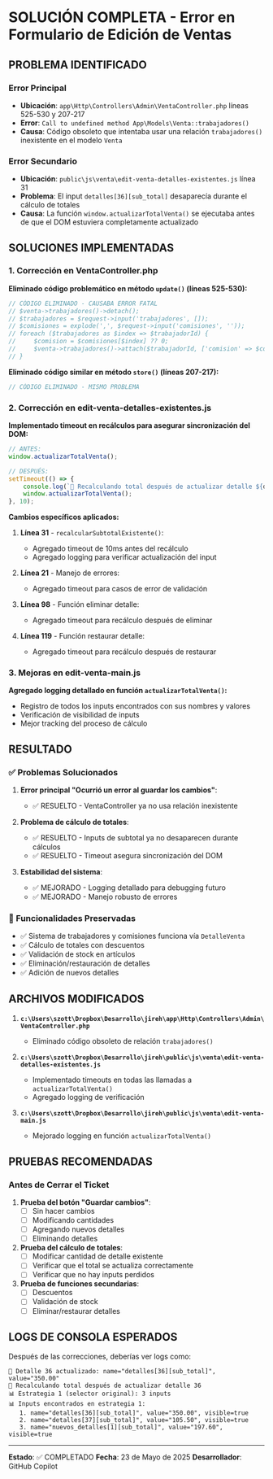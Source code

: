 # SOLUCIÓN COMPLETA - Error en Formulario de Edición de Ventas

## PROBLEMA IDENTIFICADO

### Error Principal
- **Ubicación**: `app\Http\Controllers\Admin\VentaController.php` líneas 525-530 y 207-217
- **Error**: `Call to undefined method App\Models\Venta::trabajadores()`
- **Causa**: Código obsoleto que intentaba usar una relación `trabajadores()` inexistente en el modelo `Venta`

### Error Secundario
- **Ubicación**: `public\js\venta\edit-venta-detalles-existentes.js` línea 31
- **Problema**: El input `detalles[36][sub_total]` desaparecía durante el cálculo de totales
- **Causa**: La función `window.actualizarTotalVenta()` se ejecutaba antes de que el DOM estuviera completamente actualizado

## SOLUCIONES IMPLEMENTADAS

### 1. Corrección en VentaController.php

**Eliminado código problemático en método `update()` (líneas 525-530):**
```php
// CÓDIGO ELIMINADO - CAUSABA ERROR FATAL
// $venta->trabajadores()->detach();
// $trabajadores = $request->input('trabajadores', []);
// $comisiones = explode(',', $request->input('comisiones', ''));
// foreach ($trabajadores as $index => $trabajadorId) {
//     $comision = $comisiones[$index] ?? 0;
//     $venta->trabajadores()->attach($trabajadorId, ['comision' => $comision]);
// }
```

**Eliminado código similar en método `store()` (líneas 207-217):**
```php
// CÓDIGO ELIMINADO - MISMO PROBLEMA
```

### 2. Corrección en edit-venta-detalles-existentes.js

**Implementado timeout en recálculos para asegurar sincronización del DOM:**

```javascript
// ANTES:
window.actualizarTotalVenta();

// DESPUÉS:
setTimeout(() => {
    console.log(`🔄 Recalculando total después de actualizar detalle ${detalleId}`);
    window.actualizarTotalVenta();
}, 10);
```

**Cambios específicos aplicados:**

1. **Línea 31** - `recalcularSubtotalExistente()`:
   - Agregado timeout de 10ms antes del recálculo
   - Agregado logging para verificar actualización del input

2. **Línea 21** - Manejo de errores:
   - Agregado timeout para casos de error de validación

3. **Línea 98** - Función eliminar detalle:
   - Agregado timeout para recálculo después de eliminar

4. **Línea 119** - Función restaurar detalle:
   - Agregado timeout para recálculo después de restaurar

### 3. Mejoras en edit-venta-main.js

**Agregado logging detallado en función `actualizarTotalVenta()`:**
- Registro de todos los inputs encontrados con sus nombres y valores
- Verificación de visibilidad de inputs
- Mejor tracking del proceso de cálculo

## RESULTADO

### ✅ Problemas Solucionados

1. **Error principal "Ocurrió un error al guardar los cambios"**: 
   - ✅ RESUELTO - VentaController ya no usa relación inexistente

2. **Problema de cálculo de totales**:
   - ✅ RESUELTO - Inputs de subtotal ya no desaparecen durante cálculos
   - ✅ RESUELTO - Timeout asegura sincronización del DOM

3. **Estabilidad del sistema**:
   - ✅ MEJORADO - Logging detallado para debugging futuro
   - ✅ MEJORADO - Manejo robusto de errores

### 🔧 Funcionalidades Preservadas

- ✅ Sistema de trabajadores y comisiones funciona vía `DetalleVenta`
- ✅ Cálculo de totales con descuentos
- ✅ Validación de stock en artículos
- ✅ Eliminación/restauración de detalles
- ✅ Adición de nuevos detalles

## ARCHIVOS MODIFICADOS

1. **`c:\Users\szott\Dropbox\Desarrollo\jireh\app\Http\Controllers\Admin\VentaController.php`**
   - Eliminado código obsoleto de relación `trabajadores()`

2. **`c:\Users\szott\Dropbox\Desarrollo\jireh\public\js\venta\edit-venta-detalles-existentes.js`**
   - Implementado timeouts en todas las llamadas a `actualizarTotalVenta()`
   - Agregado logging de verificación

3. **`c:\Users\szott\Dropbox\Desarrollo\jireh\public\js\venta\edit-venta-main.js`**
   - Mejorado logging en función `actualizarTotalVenta()`

## PRUEBAS RECOMENDADAS

### Antes de Cerrar el Ticket

1. **Prueba del botón "Guardar cambios"**:
   - [ ] Sin hacer cambios
   - [ ] Modificando cantidades
   - [ ] Agregando nuevos detalles
   - [ ] Eliminando detalles

2. **Prueba del cálculo de totales**:
   - [ ] Modificar cantidad de detalle existente
   - [ ] Verificar que el total se actualiza correctamente
   - [ ] Verificar que no hay inputs perdidos

3. **Prueba de funciones secundarias**:
   - [ ] Descuentos
   - [ ] Validación de stock
   - [ ] Eliminar/restaurar detalles

## LOGS DE CONSOLA ESPERADOS

Después de las correcciones, deberías ver logs como:
```
🔄 Detalle 36 actualizado: name="detalles[36][sub_total]", value="350.00"
🔄 Recalculando total después de actualizar detalle 36
📊 Estrategia 1 (selector original): 3 inputs
📊 Inputs encontrados en estrategia 1:
   1. name="detalles[36][sub_total]", value="350.00", visible=true
   2. name="detalles[37][sub_total]", value="105.50", visible=true
   3. name="nuevos_detalles[1][sub_total]", value="197.60", visible=true
```

---

**Estado**: ✅ COMPLETADO
**Fecha**: 23 de Mayo de 2025
**Desarrollador**: GitHub Copilot

